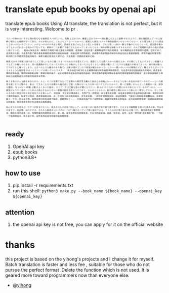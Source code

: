 # translate epub books by openai api
translate epub books Using AI translate, the translation is not perfect, but it is very interesting. Welcome to pr .

![image](https://raw.githubusercontent.com/zengzzzzz/zengzzzzz-img/main/tranlate_epub_book_by_openai/readme_pic.jpg)

## ready

1. OpenAI api key
2. epub books
3. python3.8+

## how to use

1. pip install -r requirements.txt
2. run this shell: `python3 make.py --book_name ${book_name} --openai_key ${openai_key}`

## attention

1. the openai api key is not free, you can apply for it on the official website

# thanks

this project is based on the yihong's projects and I change it for myself. Batch translation is faster and less fee , suitable for those who do not pursue the perfect format .Delete the function which is not used. It is geared more toward programmers now than everyone else. 

- @[yihong](https://github.com/yihong0618)
